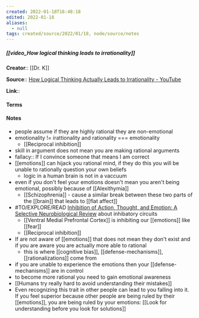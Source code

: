 ```yaml
---
created: 2022-01-18T16:48:18 
edited: 2022-01-18
aliases:
  - null
tags: created/source/2022/01/18, node/source/notes
---
```


##### [[video_How logical thinking leads to irrationality]]
**Creator**::  [[Dr. K]]

**Source**:: [How Logical Thinking Actually Leads to Irrationality - YouTube](https://www.youtube.com/watch?v=ByYUd6DESQk)

**Link**:: 

#### Terms

#### Notes

- people assume if they are highly rational they are non-emotional
- emotionality != irattionality and rationality === emotionality
	- [[Reciprocal inhibition]]
- skill in argument does not mean you are making rational arguments
- fallacy:: If I convince someone that means I am correct
- [[emotions]] can hijack you rational mind, if they do this you will be unable to rationally question your own beliefs
	- logic in a human brain is not in a vaccuum
- even if you don't feel your emotions doesn't mean you aren't being emotional, possibly because of [[Alexithymia]] 
	- [[Schizophrenia]] - cause a similar break between these two parts of the [[brain]] that leads to [[flat affect]]
- #TO/EXPLORE/READ [Inhibition of Action, Thought, and Emotion: A Selective Neurobiological Review](https://www.ncbi.nlm.nih.gov/pmc/articles/PMC2396584/) about inhibatory circuits
	- [[Ventral Medial Prefrontal Cortex]] is inhibiting our [[emotions]] like [[fear]]
	- [[Reciprocal inhibition]]
- If are not aware of [[emotions]] that does not mean they don't exist and if you are aware you are actually more able to rational
	- this is where [[cognitive bias]], [[defense-mechanisms]], [[rationalizations]] come from
- if you are unable to experience the emotions then your [[defense-mechanisms]] are in control 
- to become more rational you need to gain emotional awareness
- [[Humans try really hard to avoid understanding their mistakes]]
- Even recognizing this trait in other people can lead to you falling into it. If you feel superior because other people are being ruled by their [[emotions]], you are being ruled by your emotions: [[Look for understanding before you look for solutions]]
